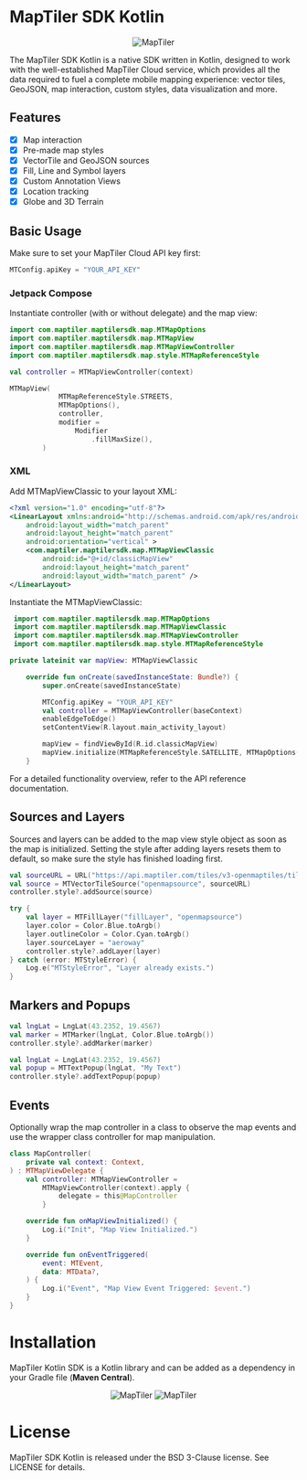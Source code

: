 # MapTiler SDK Kotlin
<p align="center">
<img src="Examples/maptiler-logo.png" alt="MapTiler" title="MapTiler"/>
</p>


The MapTiler SDK Kotlin is a native SDK written in Kotlin, designed to work with the well-established MapTiler Cloud service, which provides all the data required to fuel a complete mobile mapping experience: vector tiles, GeoJSON, map interaction, custom styles, data visualization and more.

## Features
- [x] Map interaction
- [x] Pre-made map styles
- [x] VectorTile and GeoJSON sources
- [x] Fill, Line and Symbol layers
- [x] Custom Annotation Views
- [x] Location tracking
- [x] Globe and 3D Terrain

## Basic Usage

Make sure to set your MapTiler Cloud API key first:

```kotlin
MTConfig.apiKey = "YOUR_API_KEY"
```

### Jetpack Compose

Instantiate controller (with or without delegate) and the map view:

```kotlin
import com.maptiler.maptilersdk.map.MTMapOptions
import com.maptiler.maptilersdk.map.MTMapView
import com.maptiler.maptilersdk.map.MTMapViewController
import com.maptiler.maptilersdk.map.style.MTMapReferenceStyle

val controller = MTMapViewController(context)

MTMapView(
            MTMapReferenceStyle.STREETS,
            MTMapOptions(),
            controller,
            modifier =
                Modifier
                    .fillMaxSize(),
        )
```

### XML

Add MTMapViewClassic to your layout XML:

```xml
<?xml version="1.0" encoding="utf-8"?>
<LinearLayout xmlns:android="http://schemas.android.com/apk/res/android"
    android:layout_width="match_parent"
    android:layout_height="match_parent"
    android:orientation="vertical" >
    <com.maptiler.maptilersdk.map.MTMapViewClassic
        android:id="@+id/classicMapView"
        android:layout_height="match_parent"
        android:layout_width="match_parent" />
</LinearLayout>
```

Instantiate the MTMapViewClassic:

```kotlin
 import com.maptiler.maptilersdk.map.MTMapOptions
 import com.maptiler.maptilersdk.map.MTMapViewClassic
 import com.maptiler.maptilersdk.map.MTMapViewController
 import com.maptiler.maptilersdk.map.style.MTMapReferenceStyle

private lateinit var mapView: MTMapViewClassic

    override fun onCreate(savedInstanceState: Bundle?) {
        super.onCreate(savedInstanceState)

        MTConfig.apiKey = "YOUR_API_KEY"
        val controller = MTMapViewController(baseContext)
        enableEdgeToEdge()
        setContentView(R.layout.main_activity_layout)

        mapView = findViewById(R.id.classicMapView)
        mapView.initialize(MTMapReferenceStyle.SATELLITE, MTMapOptions(), controller)
    }
```

For a detailed functionality overview, refer to the API reference documentation.

## Sources and Layers

Sources and layers can be added to the map view style object as soon as the map is initialized. Setting the style after adding layers resets them to default, so make sure the style has finished loading first.

```kotlin
val sourceURL = URL("https://api.maptiler.com/tiles/v3-openmaptiles/tiles.json?key=$YOUR_API_KEY")
val source = MTVectorTileSource("openmapsource", sourceURL)
controller.style?.addSource(source)
```

```kotlin
try {
    val layer = MTFillLayer("fillLayer", "openmapsource")
    layer.color = Color.Blue.toArgb()
    layer.outlineColor = Color.Cyan.toArgb()
    layer.sourceLayer = "aeroway"
    controller.style?.addLayer(layer)
} catch (error: MTStyleError) {
    Log.e("MTStyleError", "Layer already exists.")
}
```


## Markers and Popups

```kotlin
val lngLat = LngLat(43.2352, 19.4567)
val marker = MTMarker(lngLat, Color.Blue.toArgb())
controller.style?.addMarker(marker)
```

```kotlin
val lngLat = LngLat(43.2352, 19.4567)
val popup = MTTextPopup(lngLat, "My Text")
controller.style?.addTextPopup(popup)
```

## Events

Optionally wrap the map controller in a class to observe the map events and use the wrapper class controller for map manipulation.

```kotlin
class MapController(
    private val context: Context,
) : MTMapViewDelegate {
    val controller: MTMapViewController =
        MTMapViewController(context).apply {
            delegate = this@MapController
        }

    override fun onMapViewInitialized() {
        Log.i("Init", "Map View Initialized.")
    }

    override fun onEventTriggered(
        event: MTEvent,
        data: MTData?,
    ) {
        Log.i("Event", "Map View Event Triggered: $event.")
    }
}
```

# Installation
MapTiler Kotlin SDK is a Kotlin library and can be added as a dependency in your Gradle file (**Maven Central**).

<p align="center">
<img src="Examples/streets.png" alt="MapTiler" title="MapTiler"/>
<img src="Examples/satellite.png" alt="MapTiler" title="MapTiler"/>
</p>

# License
MapTiler SDK Kotlin is released under the BSD 3-Clause license. See LICENSE for details.
